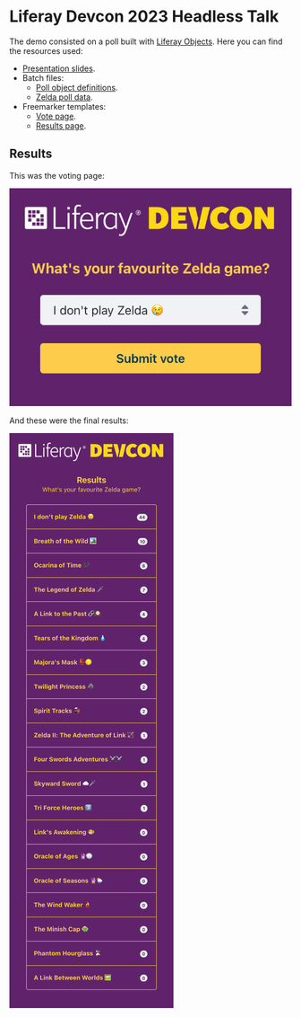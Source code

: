 # Liferay Devcon 2023 Headless Talk
The demo consisted on a poll built with [Liferay Objects](https://learn.liferay.com/w/dxp/building-applications/objects). Here you can find the resources used:

- [Presentation slides](https://docs.google.com/presentation/d/1Ah7eROPrFVuC6kHQZ5PzmJlfs2Nsg4avQ4xcFVEgFp0/edit?usp=sharing).
- Batch files:
    - [Poll object definitions](batch/definitions.json).
    - [Zelda poll data](batch/zelda-poll.json).
- Freemarker templates:
    - [Vote page](templates/vote.ftl).
    - [Results page](templates/results.ftl).

## Results
This was the voting page:

![Vote page](images/vote.png)

And these were the final results:

![Results page](images/results.png)

